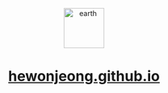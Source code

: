 <p align="center">
  <a href="https://hewonjeong.github.io">
    <img alt="earth" src="https://user-images.githubusercontent.com/20923534/219956599-24a93b6e-260a-43f4-9698-7bbffbd259ce.png" width="80" />
  </a>
</p>

<h1 align="center">
  <a href="https://hewonjeong.github.io">
    hewonjeong.github.io
  </a>
</h1>
